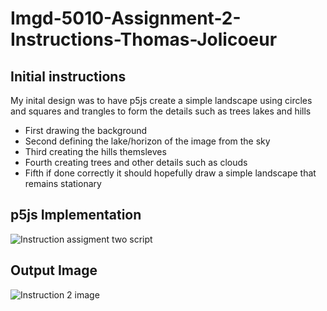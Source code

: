# Imgd-5010-Assignment-2-Instructions-Thomas-Jolicoeur

## Initial instructions
My inital design was to have p5js create a simple landscape using circles and squares and trangles to form the details such as trees lakes and hills

- First drawing the background 
- Second defining the lake/horizon of the image from the sky
- Third creating the hills themsleves
- Fourth creating trees and other details such as clouds
- Fifth if done correctly it should hopefully draw a simple landscape that remains stationary

## p5js Implementation


![Instruction assigment two script](https://github.com/user-attachments/assets/2c11cd9e-b302-4d7e-b0a8-2c82f0cbe170)


## Output Image

![Instruction 2 image](https://github.com/user-attachments/assets/729e056a-9bde-40b2-823e-0a5d6224aede)
